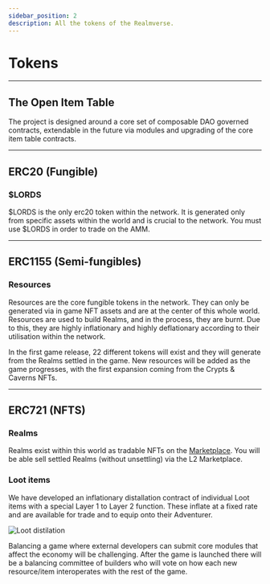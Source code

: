 ```yaml
---
sidebar_position: 2
description: All the tokens of the Realmverse.
---
```


# Tokens
---

## The Open Item Table


The project is designed around a core set of composable DAO governed contracts, extendable in the future via modules and upgrading of the core item table contracts. 

---
## ERC20 (Fungible)

### $LORDS

$LORDS is the only erc20 token within the network. It is generated only from specific assets within the world and is crucial to the network. You must use $LORDS in order to trade on the AMM. 

---
## ERC1155 (Semi-fungibles)

### Resources

Resources are the core fungible tokens in the network. They can only be generated via in game NFT assets and are at the center of this whole world. Resources are used to build Realms, and in the process, they are burnt. Due to this, they are highly inflationary and highly deflationary according to their utilisation within the network.


In the first game release, 22 different tokens will exist and they will generate from the Realms settled in the game. New resources will be added as the game progresses, with the first expansion coming from the Crypts & Caverns NFTs.

---
## ERC721 (NFTS)

### Realms

Realms exist within this world as tradable NFTs on the [Marketplace](./nft-marketplace.md). You will be able sell settled Realms (without unsettling) via the L2 Marketplace.


### Loot items

We have developed an inflationary distallation contract of individual Loot items with a special Layer 1 to Layer 2 function. These inflate at a fixed rate and are available for trade and to equip onto their Adventurer.

![Loot distilation](/img/game/loot-distilation.png)

Balancing a game where external developers can submit core modules that affect the economy will be challenging. After the game is launched there will be a balancing committee of builders who will vote on how each new resource/item interoperates with the rest of the game.


